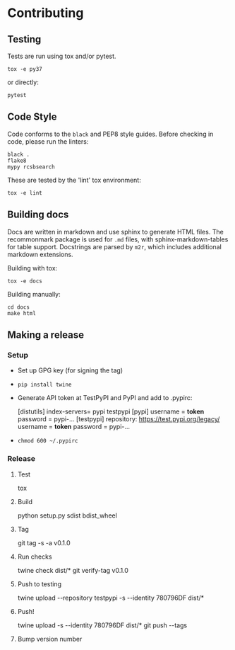 # Contributing

## Testing

Tests are run using tox and/or pytest.

    tox -e py37

or directly:

    pytest


## Code Style

Code conforms to the `black` and PEP8 style guides. Before checking in code, please run the linters:

    black .
    flake8
    mypy rcsbsearch

These are tested by the 'lint' tox environment:

    tox -e lint


## Building docs

Docs are written in markdown and use sphinx to generate HTML files. The recommonmark
package is used for `.md` files, with sphinx-markdown-tables for table support.
Docstrings are parsed by `m2r`, which includes additional markdown extensions.

Building with tox:

    tox -e docs

Building manually:

    cd docs
    make html

## Making a release

### Setup

- Set up GPG key (for signing the tag)
- `pip install twine`
- Generate API token at TestPyPI and PyPI and add to .pypirc:

    [distutils]
        index-servers=
            pypi
            testpypi
    [pypi]
        username = __token__
        password = pypi-...
    [testpypi]
        repository: https://test.pypi.org/legacy/
        username = __token__
        password = pypi-...

- `chmod 600 ~/.pypirc`


### Release

1. Test

    tox

2. Build

    python setup.py sdist bdist_wheel

3. Tag

    git tag -s -a v0.1.0

4. Run checks

    twine check dist/*
    git verify-tag v0.1.0

4. Push to testing

    twine upload --repository testpypi -s --identity 780796DF dist/*

5. Push!

    twine upload -s --identity 780796DF dist/*
    git push --tags

6. Bump version number
